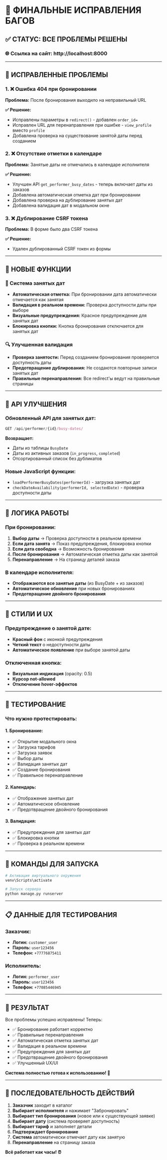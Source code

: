 # 🎯 ФИНАЛЬНЫЕ ИСПРАВЛЕНИЯ БАГОВ

## ✅ СТАТУС: ВСЕ ПРОБЛЕМЫ РЕШЕНЫ

### 🌐 Ссылка на сайт: http://localhost:8000

---

## 🔧 ИСПРАВЛЕННЫЕ ПРОБЛЕМЫ

### 1. ❌ Ошибка 404 при бронировании
**Проблема:** После бронирования выходило на неправильный URL

**✅ Решение:**
- Исправлены параметры в `redirect()` - добавлен `order_id=`
- Исправлен URL для перенаправления при ошибке - `view_profile` вместо `profile`
- Добавлена проверка на существование занятой даты перед созданием

### 2. ❌ Отсутствие отметки в календаре
**Проблема:** Занятые даты не отмечались в календаре исполнителя

**✅ Решение:**
- Улучшен API `get_performer_busy_dates` - теперь включает даты из заказов
- Добавлена автоматическая отметка дат при бронировании
- Добавлена проверка на дублирование занятых дат
- Добавлена валидация дат в модальном окне

### 3. ❌ Дублирование CSRF токена
**Проблема:** В форме было два CSRF токена

**✅ Решение:**
- Удален дублированный CSRF токен из формы

---

## 🎨 НОВЫЕ ФУНКЦИИ

### 📅 Система занятых дат
- **Автоматическая отметка:** При бронировании дата автоматически отмечается как занятая
- **Валидация в реальном времени:** Проверка доступности даты при выборе
- **Визуальные предупреждения:** Красное предупреждение для занятых дат
- **Блокировка кнопки:** Кнопка бронирования отключается для занятых дат

### 🔍 Улучшенная валидация
- **Проверка занятости:** Перед созданием бронирования проверяется доступность даты
- **Предотвращение дублирования:** Не создаются повторные записи занятых дат
- **Правильные перенаправления:** Все redirect'ы ведут на правильные страницы

---

## 📱 API УЛУЧШЕНИЯ

### Обновленный API для занятых дат:
```javascript
GET /api/performer/{id}/busy-dates/
```
**Возвращает:**
- Даты из таблицы `BusyDate`
- Даты из активных заказов (`in_progress`, `completed`)
- Отсортированный список без дубликатов

### Новые JavaScript функции:
- `loadPerformerBusyDates(performerId)` - загрузка занятых дат
- `checkDateAvailability(performerId, selectedDate)` - проверка доступности даты

---

## 🎯 ЛОГИКА РАБОТЫ

### При бронировании:
1. **Выбор даты** → Проверка доступности в реальном времени
2. **Если дата занята** → Показ предупреждения, блокировка кнопки
3. **Если дата свободна** → Возможность бронирования
4. **После бронирования** → Автоматическая отметка даты как занятой
5. **Перенаправление** → На страницу деталей заказа

### В календаре исполнителя:
- **Отображаются все занятые даты** (из BusyDate + из заказов)
- **Автоматическое обновление** при новых бронированиях
- **Предотвращение двойного бронирования**

---

## 🎨 СТИЛИ И UX

### Предупреждение о занятой дате:
- **Красный фон** с иконкой предупреждения
- **Четкий текст** о недоступности даты
- **Автоматическое появление** при выборе занятой даты

### Отключенная кнопка:
- **Визуальная индикация** (opacity: 0.5)
- **Курсор not-allowed**
- **Отключение hover-эффектов**

---

## 🧪 ТЕСТИРОВАНИЕ

### Что нужно протестировать:

#### 1. Бронирование:
- ✅ Открытие модального окна
- ✅ Загрузка тарифов
- ✅ Загрузка заявок
- ✅ Выбор даты
- ✅ Валидация занятых дат
- ✅ Создание бронирования
- ✅ Правильное перенаправление

#### 2. Календарь:
- ✅ Отображение занятых дат
- ✅ Автоматическое обновление
- ✅ Предотвращение двойного бронирования

#### 3. Валидация:
- ✅ Предупреждения для занятых дат
- ✅ Блокировка кнопки
- ✅ Проверка в реальном времени

---

## 🚀 КОМАНДЫ ДЛЯ ЗАПУСКА

```bash
# Активация виртуального окружения
venv\Scripts\activate

# Запуск сервера
python manage.py runserver
```

---

## 📋 ДАННЫЕ ДЛЯ ТЕСТИРОВАНИЯ

### Заказчик:
- **Логин:** `customer_user`
- **Пароль:** `user123456`
- **Телефон:** `+77776875411`

### Исполнитель:
- **Логин:** `performer_user`
- **Пароль:** `user123456`
- **Телефон:** `+77085446945`

---

## 🎉 РЕЗУЛЬТАТ

Все проблемы успешно исправлены! Теперь:

- ✅ Бронирование работает корректно
- ✅ Правильные перенаправления
- ✅ Автоматическая отметка занятых дат
- ✅ Валидация в реальном времени
- ✅ Предупреждения для занятых дат
- ✅ Предотвращение двойного бронирования
- ✅ Улучшенный UX/UI

**Система полностью готова к использованию! 🎉**

---

## 🔄 ПОСЛЕДОВАТЕЛЬНОСТЬ ДЕЙСТВИЙ

1. **Заказчик** заходит в каталог
2. **Выбирает исполнителя** и нажимает "Забронировать"
3. **Выбирает тип бронирования** (новое или к существующей заявке)
4. **Выбирает дату** (система проверяет доступность)
5. **Выбирает тариф** и заполняет детали
6. **Подтверждает бронирование**
7. **Система** автоматически отмечает дату как занятую
8. **Перенаправление** на страницу заказа

**Всё работает как часы! ⏰** 